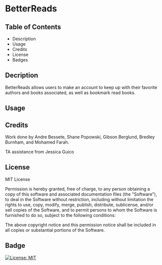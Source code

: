 # BetterReads

## Table of Contents
- Description
- Usage
- Credits
- License
- Badges

## Decription
BetterReads allows users to make an account to keep up with their favorite authors and books associated, as well as bookmark read books.

## Usage


## Credits
Work done by Andre Bessete, Shane Popowski, Gibson Berglund, Bredley Burnham, and Mohamed Farah.

TA assistance from Jessica Guico



## License

MIT License

Permission is hereby granted, free of charge, to any person obtaining a copy
of this software and associated documentation files (the "Software"), to deal
in the Software without restriction, including without limitation the rights
to use, copy, modify, merge, publish, distribute, sublicense, and/or sell
copies of the Software, and to permit persons to whom the Software is
furnished to do so, subject to the following conditions:

The above copyright notice and this permission notice shall be included in all
copies or substantial portions of the Software.

## Badge
[![License: MIT](https://img.shields.io/badge/License-MIT-yellow.svg)](https://opensource.org/licenses/MIT)